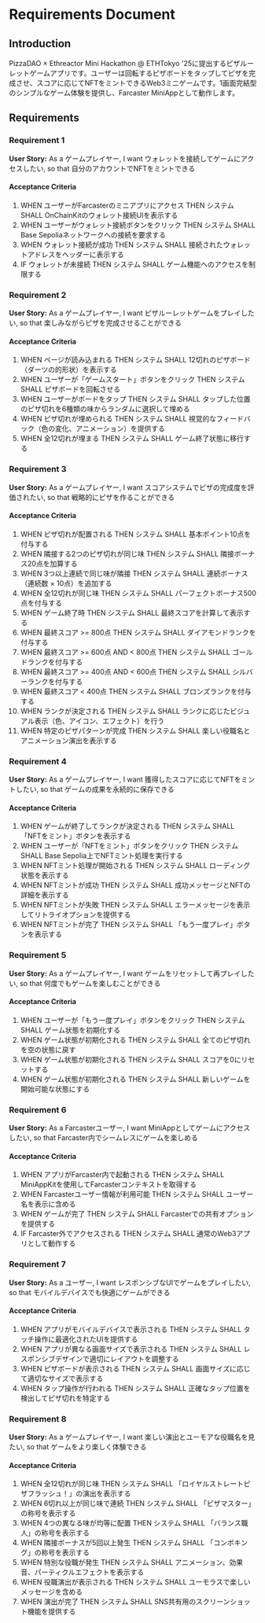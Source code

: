 # Requirements Document

## Introduction

PizzaDAO × Ethreactor Mini Hackathon @ ETHTokyo '25に提出するピザルーレットゲームアプリです。ユーザーは回転するピザボードをタップしてピザを完成させ、スコアに応じてNFTをミントできるWeb3ミニゲームです。1画面完結型のシンプルなゲーム体験を提供し、Farcaster MiniAppとして動作します。

## Requirements

### Requirement 1

**User Story:** As a ゲームプレイヤー, I want ウォレットを接続してゲームにアクセスしたい, so that 自分のアカウントでNFTをミントできる

#### Acceptance Criteria

1. WHEN ユーザーがFarcasterのミニアプリにアクセス THEN システム SHALL OnChainKitのウォレット接続UIを表示する
2. WHEN ユーザーがウォレット接続ボタンをクリック THEN システム SHALL Base Sepoliaネットワークへの接続を要求する
3. WHEN ウォレット接続が成功 THEN システム SHALL 接続されたウォレットアドレスをヘッダーに表示する
4. IF ウォレットが未接続 THEN システム SHALL ゲーム機能へのアクセスを制限する

### Requirement 2

**User Story:** As a ゲームプレイヤー, I want ピザルーレットゲームをプレイしたい, so that 楽しみながらピザを完成させることができる

#### Acceptance Criteria

1. WHEN ページが読み込まれる THEN システム SHALL 12切れのピザボード（ダーツの的形状）を表示する
2. WHEN ユーザーが「ゲームスタート」ボタンをクリック THEN システム SHALL ピザボードを回転させる
3. WHEN ユーザーがボードをタップ THEN システム SHALL タップした位置のピザ切れを6種類の味からランダムに選択して埋める
4. WHEN ピザ切れが埋められる THEN システム SHALL 視覚的なフィードバック（色の変化、アニメーション）を提供する
5. WHEN 全12切れが埋まる THEN システム SHALL ゲーム終了状態に移行する

### Requirement 3

**User Story:** As a ゲームプレイヤー, I want スコアシステムでピザの完成度を評価されたい, so that 戦略的にピザを作ることができる

#### Acceptance Criteria

1. WHEN ピザ切れが配置される THEN システム SHALL 基本ポイント10点を付与する
2. WHEN 隣接する2つのピザ切れが同じ味 THEN システム SHALL 隣接ボーナス20点を加算する
3. WHEN 3つ以上連続で同じ味が隣接 THEN システム SHALL 連続ボーナス（連続数 × 10点）を追加する
4. WHEN 全12切れが同じ味 THEN システム SHALL パーフェクトボーナス500点を付与する
5. WHEN ゲーム終了時 THEN システム SHALL 最終スコアを計算して表示する
6. WHEN 最終スコア >= 800点 THEN システム SHALL ダイアモンドランクを付与する
7. WHEN 最終スコア >= 600点 AND < 800点 THEN システム SHALL ゴールドランクを付与する
8. WHEN 最終スコア >= 400点 AND < 600点 THEN システム SHALL シルバーランクを付与する
9. WHEN 最終スコア < 400点 THEN システム SHALL ブロンズランクを付与する
10. WHEN ランクが決定される THEN システム SHALL ランクに応じたビジュアル表示（色、アイコン、エフェクト）を行う
11. WHEN 特定のピザパターンが完成 THEN システム SHALL 楽しい役職名とアニメーション演出を表示する

### Requirement 4

**User Story:** As a ゲームプレイヤー, I want 獲得したスコアに応じてNFTをミントしたい, so that ゲームの成果を永続的に保存できる

#### Acceptance Criteria

1. WHEN ゲームが終了してランクが決定される THEN システム SHALL 「NFTをミント」ボタンを表示する
2. WHEN ユーザーが「NFTをミント」ボタンをクリック THEN システム SHALL Base Sepolia上でNFTミント処理を実行する
3. WHEN NFTミント処理が開始される THEN システム SHALL ローディング状態を表示する
4. WHEN NFTミントが成功 THEN システム SHALL 成功メッセージとNFTの詳細を表示する
5. WHEN NFTミントが失敗 THEN システム SHALL エラーメッセージを表示してリトライオプションを提供する
6. WHEN NFTミントが完了 THEN システム SHALL 「もう一度プレイ」ボタンを表示する

### Requirement 5

**User Story:** As a ゲームプレイヤー, I want ゲームをリセットして再プレイしたい, so that 何度でもゲームを楽しむことができる

#### Acceptance Criteria

1. WHEN ユーザーが「もう一度プレイ」ボタンをクリック THEN システム SHALL ゲーム状態を初期化する
2. WHEN ゲーム状態が初期化される THEN システム SHALL 全てのピザ切れを空の状態に戻す
3. WHEN ゲーム状態が初期化される THEN システム SHALL スコアを0にリセットする
4. WHEN ゲーム状態が初期化される THEN システム SHALL 新しいゲームを開始可能な状態にする

### Requirement 6

**User Story:** As a Farcasterユーザー, I want MiniAppとしてゲームにアクセスしたい, so that Farcaster内でシームレスにゲームを楽しめる

#### Acceptance Criteria

1. WHEN アプリがFarcaster内で起動される THEN システム SHALL MiniAppKitを使用してFarcasterコンテキストを取得する
2. WHEN Farcasterユーザー情報が利用可能 THEN システム SHALL ユーザー名を表示に含める
3. WHEN ゲームが完了 THEN システム SHALL Farcasterでの共有オプションを提供する
4. IF Farcaster外でアクセスされる THEN システム SHALL 通常のWeb3アプリとして動作する

### Requirement 7

**User Story:** As a ユーザー, I want レスポンシブなUIでゲームをプレイしたい, so that モバイルデバイスでも快適にゲームができる

#### Acceptance Criteria

1. WHEN アプリがモバイルデバイスで表示される THEN システム SHALL タッチ操作に最適化されたUIを提供する
2. WHEN アプリが異なる画面サイズで表示される THEN システム SHALL レスポンシブデザインで適切にレイアウトを調整する
3. WHEN ピザボードが表示される THEN システム SHALL 画面サイズに応じて適切なサイズで表示する
4. WHEN タップ操作が行われる THEN システム SHALL 正確なタップ位置を検出してピザ切れを特定する

### Requirement 8

**User Story:** As a ゲームプレイヤー, I want 楽しい演出とユーモアな役職名を見たい, so that ゲームをより楽しく体験できる

#### Acceptance Criteria

1. WHEN 全12切れが同じ味 THEN システム SHALL 「ロイヤルストレートピザフラッシュ！」の演出を表示する
2. WHEN 6切れ以上が同じ味で連続 THEN システム SHALL 「ピザマスター」の称号を表示する
3. WHEN 4つの異なる味が均等に配置 THEN システム SHALL 「バランス職人」の称号を表示する
4. WHEN 隣接ボーナスが5回以上発生 THEN システム SHALL 「コンボキング」の称号を表示する
5. WHEN 特別な役職が発生 THEN システム SHALL アニメーション、効果音、パーティクルエフェクトを表示する
6. WHEN 役職演出が表示される THEN システム SHALL ユーモラスで楽しいメッセージを含める
7. WHEN 演出が完了 THEN システム SHALL SNS共有用のスクリーンショット機能を提供する